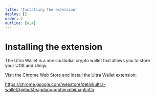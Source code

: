 ```yaml
---
title: 'Installing the extension'
deploy: []
order: 2
outline: [0,4]
---
```


# Installing the extension

The Ultra Wallet is a non-custodial crypto wallet that allows you to store your UOS and Uniqs.

Visit the Chrome Web Store and install the Ultra Wallet extension:

https://chrome.google.com/webstore/detail/ultra-wallet/kjjebdkfeagdoogagbhepmbimaphnfln



